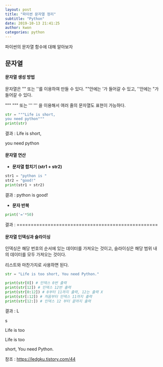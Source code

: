 ```yaml
---
layout: post
title: "파이썬 문자열 정리"
subtitle: "Python"
date: 2019-10-13 21:41:25
author: kwon
categories: python
---
```

파이썬의 문자열 함수에 대해 알아보자

## 문자열

#### 문자열 생성 방법
문자열은 "" 또는 ''를 이용하여 만들 수 있다. ""안에는 '가 들어갈 수 있고, ''안에는 "가 들어갈 수 있다.

""" """ 또는 ''' ''' 을 이용해서 여러 줄의 문자열도 표현이 가능하다.
```python
str = """Life is short,
you need python"""
print(str)
```
결과 : Life is short,

you need python

#### 문자열 연산

- **문자열 합치기 (str1 + str2)**
```python
str1 = "python is "
str2 = "good!"
print(str1 + str2)
```
결과 : python is good!

- **문자 반복**
```python
print('='*50)
```
결과 : ==================================================

#### 문자열 인덱싱과 슬라이싱

인덱싱은 해당 번호의 순서에 있는 데이터를 가져오는 것이고, 슬라이싱은 해당 범위 내의 데이터를 모두 가져오는 것이다.

리스트와 마찬가지로 사용하면 된다.
```python
str = "Life is too short, You need Python."

print(str[0]) # 인덱스 0번 출력
print(str[12]) # 인덱스 12번 출력
print(str[0:12]) # 0부터 11까지 출력, 12는 출력 X
print(str[:12]) # 처음부터 인덱스 11까지 출력
print(str[12:]) # 인덱스 12 부터 끝까지 출력

```
결과 :
L

s

Life is too

Life is too

short, You need Python.












참조 :
<https://ledgku.tistory.com/44>
